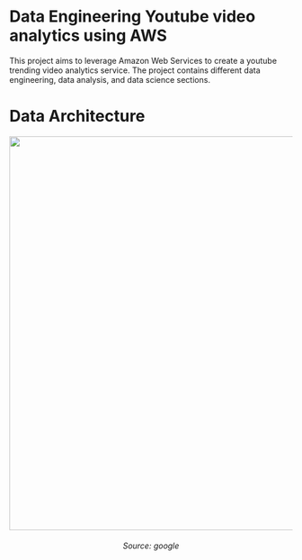 # Data Engineering Youtube video analytics using AWS
This project aims to leverage Amazon Web Services to create a youtube trending video analytics service. The project contains different data engineering, data analysis, and data science sections.


# Data Architecture

<p align="center">
  <img width="600" height="700" src="https://github.com/chayansraj/Youtube-data-analytics-using-AWS/assets/22219089/c7c91075-5578-47ce-bf1c-2ded09a8ba0e">
  <h6 align = "center" > Source: google </h6>
</p>
